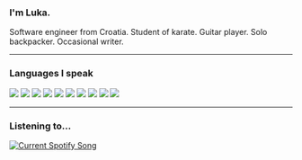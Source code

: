 <h3 align="left">I'm Luka.</h3>

<div align="left">
  Software engineer from Croatia. Student of karate. Guitar player. Solo backpacker. Occasional writer.
</div>

<hr>

<h3> Languages I speak</h3>
<div align="left">
  <img src="https://img.shields.io/badge/-Java-d92f1c?style=for-the-badge&logo=openjdk&logoColor=white&labelColor=black">
  <img src="https://img.shields.io/badge/-Python-red?style=for-the-badge&logo=python&logoColor=white&labelColor=black">
  <img src="https://img.shields.io/badge/-C/C++-orange?style=for-the-badge&logo=cplusplus&logoColor=white&labelColor=black">
  <img src="https://img.shields.io/badge/-HTML-yellow?style=for-the-badge&logo=html5&logoColor=white&labelColor=black">
  <img src="https://img.shields.io/badge/-JS-green?style=for-the-badge&logo=javascript&logoColor=white&labelColor=black">
  <img src="https://img.shields.io/badge/-CSS-25c492?style=for-the-badge&logo=css3&logoColor=white&labelColor=black">
  <img src="https://img.shields.io/badge/-Dart-blue?style=for-the-badge&logo=dart&logoColor=white&labelColor=black">
  <img src="https://img.shields.io/badge/-PHP-indigo?style=for-the-badge&logo=php&logoColor=white&labelColor=black">
  <img src="https://img.shields.io/badge/-Bash-purple?style=for-the-badge&logo=gnubash&logoColor=white&labelColor=black">
  <img src="https://img.shields.io/badge/-Scala-violet?style=for-the-badge&logo=scala&logoColor=white&labelColor=black">
</div>

<hr>

<h3>Listening to...</h3>
<a href="https://github.com/tthn0/Spotify-Readme">
  <img src="https://spotifyreadmelc.vercel.app/api" alt="Current Spotify Song">
</a>
